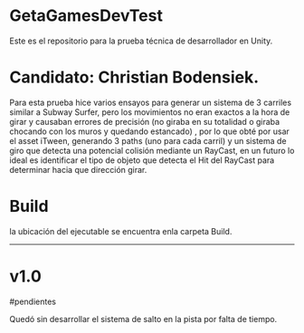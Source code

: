 # GetaGamesDevTest
Este es el repositorio para la prueba técnica de desarrollador en Unity.

# Candidato: Christian Bodensiek.

Para esta prueba hice varios ensayos para generar un sistema de 3 carriles similar a Subway Surfer, pero los movimientos no eran exactos a la hora de girar y causaban errores de precisión (no giraba en su totalidad o giraba chocando con los muros y quedando estancado) , por lo que obté por usar el asset iTween, generando 3 paths (uno para cada carril) y un sistema de giro que detecta una potencial colisión mediante un RayCast, en un futuro lo ideal es identificar el tipo de objeto que detecta el Hit del RayCast para determinar hacia que dirección girar.

# Build

la ubicación del ejecutable se encuentra enla carpeta Build.

-------
# v1.0 

#pendientes

Quedó sin desarrollar el sistema de salto en la pista por falta de tiempo.


